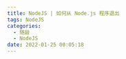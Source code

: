 ```yaml
---
title: NodeJS | 如何从 Node.js 程序退出
tags: NodeJS
categories:
  - 随敲
  - NodeJS
date: 2022-01-25 00:05:18
---
```

